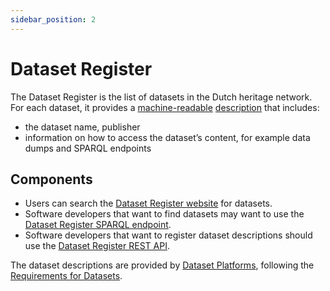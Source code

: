 ```yaml
---
sidebar_position: 2
---
```


# Dataset Register

The Dataset Register is the list of datasets in the Dutch heritage network.
For each dataset, it provides a [machine-readable](../../glossary.md#machine-readable) [description](../../glossary.md#dataset-description)
that includes:

* the dataset name, publisher
* information on how to access the dataset’s content, for example data dumps and SPARQL endpoints

## Components

* Users can search the [Dataset Register website](https://datasetregister.netwerkdigitaalerfgoed.nl/?lang=en)
  for datasets.
* Software developers that want to find datasets may want to use the [Dataset Register SPARQL endpoint](sparql.md).
* Software developers that want to register dataset descriptions should use the [Dataset Register REST API](api.md).

The dataset descriptions are provided by [Dataset Platforms](../../glossary.md#data-platform),
following the [Requirements for Datasets](https://docs.nde.nl/requirements-datasets/).
